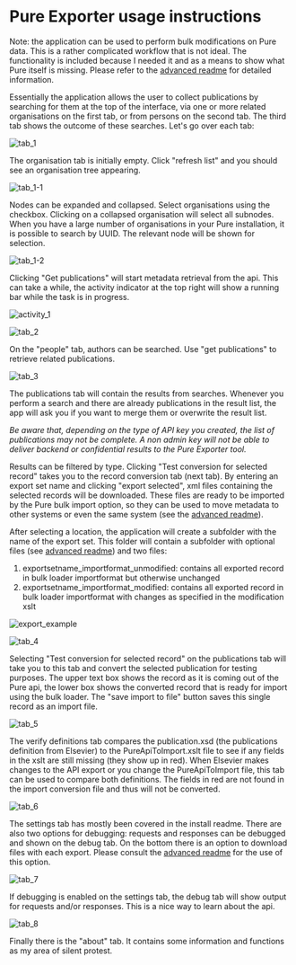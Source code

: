 

# Pure Exporter usage instructions

Note: the application can be used to perform bulk modifications on Pure data. This is a rather complicated workflow that is not ideal. The functionality is included because I needed it and as a means to show what Pure itself is missing. Please refer to the  [advanced readme](https://github.com/CopyCat73/Pure-Dev/blob/master/ADVANCEDUSAGE.md) for detailed information. 


Essentially the application allows the user to collect publications by searching for them at the top of the interface, via one or more related organisations on the first tab, or from persons on the second tab. The third tab shows the outcome of these searches. Let's go over each tab:

![tab_1](https://raw.githubusercontent.com/CopyCat73/CopyCat73.github.io/master/tab_1.png)

The organisation tab is initially empty. Click "refresh list" and you should see an organisation tree appearing.

![tab_1-1](https://raw.githubusercontent.com/CopyCat73/CopyCat73.github.io/master/tab_1-1.png)

Nodes can be expanded and collapsed. Select organisations using the checkbox. Clicking on a collapsed organisation will select all subnodes. When you have a large number of organisations in your Pure installation, it is possible to search by UUID. The relevant node will be shown for selection. 

![tab_1-2](https://raw.githubusercontent.com/CopyCat73/CopyCat73.github.io/master/tab_1-2.png)

Clicking "Get publications" will start metadata retrieval from the api. This can take a while, the activity indicator at the top right will show a running bar while the task is in progress.   

![activity_1](https://raw.githubusercontent.com/CopyCat73/CopyCat73.github.io/master/activity_1.png)

![tab_2](https://raw.githubusercontent.com/CopyCat73/CopyCat73.github.io/master/tab_2.png)

On the "people" tab, authors can be searched. Use "get publications" to retrieve related publications. 

![tab_3](https://raw.githubusercontent.com/CopyCat73/CopyCat73.github.io/master/tab_3.png)

The publications tab will contain the results from searches. Whenever you perform a search and there are already publications in the result list, the app will ask you if you want to merge them or overwrite the result list.

*Be aware that, depending on the type of API key you created, the list of publications may not be complete. A non admin key will not be able to deliver backend or confidential results to the Pure Exporter tool.*

Results can be filtered by type. Clicking "Test conversion for selected record" takes you to the record conversion tab (next tab). By entering an export set name and clicking "export selected", xml files containing the selected records will be downloaded. These files are ready to be imported by the Pure bulk import option, so they can be used to move metadata to other systems or even the same system (see the [advanced readme](https://github.com/CopyCat73/Pure-Dev/blob/master/ADVANCEDUSAGE.md)). 

After selecting a location, the application will create a subfolder with the name of the export set. This folder will contain a subfolder with optional files (see [advanced readme](https://github.com/CopyCat73/Pure-Dev/blob/master/ADVANCEDUSAGE.md)) and two files:

1. exportsetname_importformat_unmodified: contains all exported record in bulk loader importformat but otherwise unchanged
2. exportsetname_importformat_modified: contains all exported record in bulk loader importformat with changes as specified in the modification xslt

![export_example](https://raw.githubusercontent.com/CopyCat73/CopyCat73.github.io/master/export_example.png)

![tab_4](https://raw.githubusercontent.com/CopyCat73/CopyCat73.github.io/master/tab_4.png)

Selecting "Test conversion for selected record" on the publications tab will take you to this tab and convert the selected publication for testing purposes. The upper text box shows the record as it is coming out of the Pure api, the lower box shows the converted record that is ready for import using the bulk loader. The "save import to file" button saves this single record as an import file. 

![tab_5](https://raw.githubusercontent.com/CopyCat73/CopyCat73.github.io/master/tab_5.png)

The verify definitions tab compares the publication.xsd (the publications definition from Elsevier) to the PureApiToImport.xslt file to see if any fields in the xslt are still missing (they show up in red). When Elsevier makes changes to the API export or you change the PureApiToImport file, this tab can be used to compare both definitions. The fields in red are not found in the import conversion file and thus will not be converted.

![tab_6](https://raw.githubusercontent.com/CopyCat73/CopyCat73.github.io/master/tab_6.png)

The settings tab has mostly been covered in the install readme. There are also two options for debugging: requests and responses can be debugged and shown on the debug tab. On the bottom there is an option to download files with each export. Please consult the [advanced readme](https://github.com/CopyCat73/Pure-Dev/blob/master/ADVANCEDUSAGE.md) for the use of this option.

![tab_7](https://raw.githubusercontent.com/CopyCat73/CopyCat73.github.io/master/tab_7.png)

If debugging is enabled on the settings tab, the debug tab will show output for requests and/or responses. This is a nice way to learn about the api.

![tab_8](https://raw.githubusercontent.com/CopyCat73/CopyCat73.github.io/master/tab_8.png)

Finally there is the "about" tab. It contains some information and functions as my area of silent protest.




